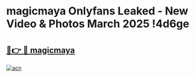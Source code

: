 # magicmaya Onlyfans Leaked - New Video & Photos March 2025 !4d6ge

# <h2><a href="https://njbgtk.iuczelnia.edu.pl?title=magicmaya&ref=4d6ge">🔗👉 🔴 magicmaya</a></h2>

[![acn](https://github.com/user-attachments/assets/0f9c940e-d8b0-45ae-aac7-cd30a18b3e1c)](https://njbgtk.iuczelnia.edu.pl?title=magicmaya&ref=4d6ge)

